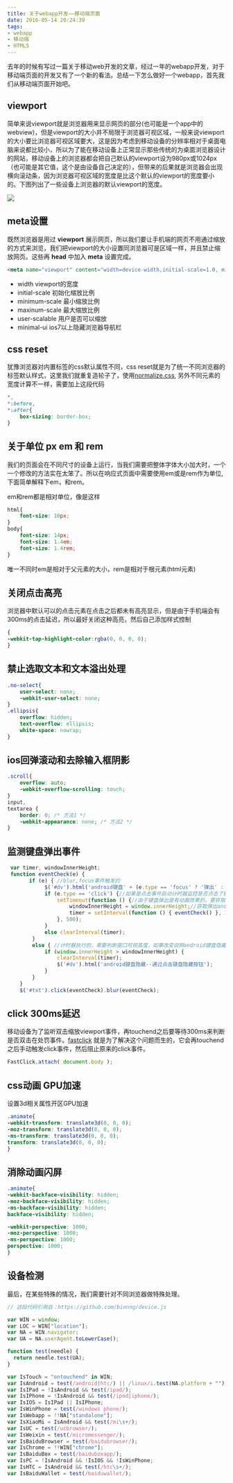 ```yaml
---
title: 关于webapp开发——移动端页面
date: 2016-05-14 20:24:39
tags:
- webapp
- 移动端
- HTML5
---
```


去年的时候有写过一篇关于移动web开发的文章，经过一年的webapp开发，对于移动端页面的开发又有了一个新的看法。总结一下怎么做好一个webapp，首先我们从移动端页面开始吧。

## viewport

简单来说viewport就是浏览器用来显示网页的部分(也可能是一个app中的webview)，但是viewport的大小并不局限于浏览器可视区域，一般来说viewport的大小要比浏览器可视区域要大，这是因为考虑到移动设备的分辨率相对于桌面电脑来说都比较小，所以为了能在移动设备上正常显示那些传统的为桌面浏览器设计的网站，移动设备上的浏览器都会把自己默认的viewport设为980px或1024px（也可能是其它值，这个是由设备自己决定的），但带来的后果就是浏览器会出现横向滚动条，因为浏览器可视区域的宽度是比这个默认的viewport的宽度要小的。下图列出了一些设备上浏览器的默认viewport的宽度。

![](http://images.cnitblog.com/blog/130623/201407/300958470402077.png)

<!--more-->

## meta设置

既然浏览器是用过 **viewport** 展示网页，所以我们要让手机端的网页不用通过缩放的方式来浏览，我们把viewport的大小设置同浏览器可是区域一样，并且禁止缩放网页。这些再 **head** 中加入 **meta** 设置完成。

```html
<meta name="viewport" content="width=device-width,initial-scale=1.0, minimum-scale=1.0, maximum-scale=1.0, user-scalable=no,minimal-ui">
```

* width viewport的宽度
* initial-scale 初始化缩放比例
* minimum-scale 最小缩放比例
* maxinum-scale 最大缩放比例
* user-scalable  用户是否可以缩放
* minimal-ui ios7以上隐藏浏览器导航栏

## css reset

犹豫浏览器对内置标签的css默认属性不同，css reset就是为了统一不同浏览器的标签默认样式，这里我们就重复造轮子了，使用[normalize.css](http://necolas.github.io/normalize.css/), 另外不同元素的宽度计算不一样，需要加上这段代码

```css
*,
*:before,
*:after{
	box-sizing: border-box;
}
```

## 关于单位 px em 和 rem

我们的页面会在不同尺寸的设备上运行，当我们需要把整体字体大小加大时，一个一个修改的方法实在太笨了。所以在响应式页面中需要使用em或是rem作为单位,下面简单解释下em，和rem。

em和rem都是相对单位，像是这样

```css
html{
	font-size: 10px;
}
body{
	font-size: 14px;
	font-size: 1.4em;
	font-size: 1.4rem;
}
```

唯一不同时em是相对于父元素的大小，rem是相对于根元素(html元素)

## 关闭点击高亮

浏览器中默认可以的点击元素在点击之后都未有高亮显示，但是由于手机端会有300ms的点击延迟，所以最好关闭这种高亮，然后自己添加样式控制

```css
{
-webkit-tap-highlight-color:rgba(0, 0, 0, 0);
}
```

## 禁止选取文本和文本溢出处理

```css
.no-select{
	user-select: none;
	-webkit-user-select: none;
}
.ellipsis{
	overflow: hidden;
	text-overflow: ellipsis;
	white-space: nowrap;
}
```

## ios回弹滚动和去除输入框阴影

```css
.scroll{
	overflow: auto;
	-webkit-overflow-scrolling: touch;
}
input,
textarea {
    border: 0; /* 方法1 */
    -webkit-appearance: none; /* 方法2 */
}
```
## 监测键盘弹出事件

```javascript
 var timer, windowInnerHeight;
 function eventCheck(e) {
       if (e) { //blur,focus事件触发的
            $('#dv').html('android键盘' + (e.type == 'focus' ? '弹出' : '隐藏') + '--通过' + e.type + '事件');
            if (e.type == 'click') {//如果是点击事件启动计时器监控是否点击了键盘上的隐藏键盘按钮，没有点击这个按钮的事件可用，keydown中也获取不到keyCode值
                setTimeout(function () {//由于键盘弹出是有动画效果的，要获取完全弹出的窗口高度，使用了计时器
                    windowInnerHeight = window.innerHeight;//获取弹出android软键盘后的窗口高度
                    timer = setInterval(function () { eventCheck() }, 100);
                }, 500);
            }
            else clearInterval(timer);
        }
        else { //计时器执行的，需要判断窗口可视高度，如果改变说明android键盘隐藏了
            if (window.innerHeight > windowInnerHeight) {
                clearInterval(timer);
                $('#dv').html('android键盘隐藏--通过点击键盘隐藏按钮');
            }
        }
    }
    $('#txt').click(eventCheck).blur(eventCheck);

```
## click 300ms延迟

移动设备为了监听双击缩放viewport事件，再touchend之后要等待300ms来判断是否双击在处罚事件。[fastclick]() 就是为了解决这个问题而生的，它会再touchend之后手动触发click事件，然后阻止原来的click事件。

```javascript
FastClick.attach( document.body );
```

## css动画 GPU加速

设置3d相关属性开区GPU加速

```css
.animate{
-webkit-transform: translate3d(0, 0, 0);
-moz-transform: translate3d(0, 0, 0);
-ms-transform: translate3d(0, 0, 0);
transform: translate3d(0, 0, 0);
}
```

## 消除动画闪屏

```css
.animate{
-webkit-backface-visibility: hidden;
-moz-backface-visibility: hidden;
-ms-backface-visibility: hidden;
backface-visibility: hidden;

-webkit-perspective: 1000;
-moz-perspective: 1000;
-ms-perspective: 1000;
perspective: 1000;
}
```

## 设备检测

最后，在某些特殊的情况，我们需要针对不同浏览器做特殊处理。

```javascript
// 这段代码引用自：https://github.com/binnng/device.js

var WIN = window;
var LOC = WIN["location"];
var NA = WIN.navigator;
var UA = NA.userAgent.toLowerCase();

function test(needle) {
  return needle.test(UA);
}

var IsTouch = "ontouchend" in WIN;
var IsAndroid = test(/android|htc/) || /linux/i.test(NA.platform + "");
var IsIPad = !IsAndroid && test(/ipad/);
var IsIPhone = !IsAndroid && test(/ipod|iphone/);
var IsIOS = IsIPad || IsIPhone;
var IsWinPhone = test(/windows phone/);
var IsWebapp = !!NA["standalone"];
var IsXiaoMi = IsAndroid && test(/mi\s+/);
var IsUC = test(/ucbrowser/);
var IsWeixin = test(/micromessenger/);
var IsBaiduBrowser = test(/baidubrowser/);
var IsChrome = !!WIN["chrome"];
var IsBaiduBox = test(/baiduboxapp/);
var IsPC = !IsAndroid && !IsIOS && !IsWinPhone;
var IsHTC = IsAndroid && test(/htc\s+/);
var IsBaiduWallet = test(/baiduwallet/);
```

